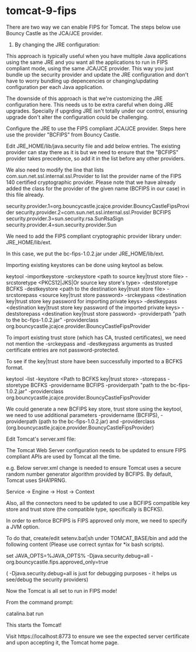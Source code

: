 # tomcat-9-fips


There are two way we can enable FIPS for Tomcat.
The steps below use Bouncy Castle as the JCA/JCE provider.

1. By changing the JRE configuration:

This approach is typically useful when you have multiple Java applications using the same JRE and you want all the applications to run in FIPS compliant mode, using the same JCA/JCE provider. This way you just bundle up the security provider and update the JRE configuration and don't have to worry bundling up depencencies or changing/updating configuration per each Java application.

The downside of this approach is that we're customizing the JRE configuration here. This needs us to be extra careful when doing JRE upgrades. Specially if upgrding JRE isn't totally under our control, ensuring upgrade don't alter the configuration could be challenging.


Configure the JRE to use the FIPS compliant JCA/JCE provider. Steps here use the provider "BCFIPS” from Bouncy Castle.


Edit JRE_HOME/lib/java.security file and add below entries. The existing provider can stay there as it is but we need to ensure that the "BCFIPS" provider takes precedence, so add it in the list before any other providers.

We also need to modify the line that lists com.sun.net.ssl.internal.ssl.Provider to list the provider name of the FIPS 140 certified cryptographic provider. Please note that we have already added the class for the provider of the given name (BCFIPS in our case) in this file already.

security.provider.1=org.bouncycastle.jcajce.provider.BouncyCastleFipsProvider
security.provider.2=com.sun.net.ssl.internal.ssl.Provider BCFIPS
security.provider.3=sun.security.rsa.SunRsaSign
security.provider.4=sun.security.provider.Sun


We need to add the FIPS compliant cryptographic provider library under: JRE_HOME/lib/ext.

In this case, we put the bc-fips-1.0.2.jar under JRE_HOME/lib/ext.


Importing existing keystores can be done using keytool as below.

keytool -importkeystore -srckeystore <path to source key|trust store file> -srcstoretype <PKCS12|JKS|Or source key store's type> -deststoretype BCFKS -destkeystore <path to the destination key|trust store file> -srcstorepass <source key|trust store password> -srckeypass <destination key|trust store key password for importing private keys> -destkeypass <destination key|trust store key password of the imported private keys> -deststorepass  <destination key|trust store password> -providerpath "path to the bc-fips-1.0.2.jar" -providerclass org.bouncycastle.jcajce.provider.BouncyCastleFipsProvider


To import existing trust store (which has CA, trusted certificates), we need not mention the -srckeypass and -destkeypass arguments as trusted certificate entries are not password-protected.


To see if the key|trust store have been successfully imported to a BCFKS format.


keytool -list -keystore <Path to BCFKS key|trust store> -storepass <store password>-storetype BCFKS -providername BCFIPS -providerpath "path to the bc-fips-1.0.2.jar" -providerclass org.bouncycastle.jcajce.provider.BouncyCastleFipsProvider
  

We could generate a new BCFIPS key store, trust store using the keytool, we need to use additional parameters -providername (BCFIPS), -providerpath (path to the bc-fips-1.0.2.jar) and -providerclass (org.bouncycastle.jcajce.provider.BouncyCastleFipsProvider)
  

Edit Tomcat's server.xml file:

The Tomcat Web Server configuration needs to be updated to ensure FIPS compliant APIs are used by Tomcat all the time.

e.g. Below server.xml change is needed to ensure Tomcat uses a secure random number generator algorithm provided by BCFIPS. By default, Tomcat uses SHA1PRNG.

Service → Engine → Host → Context

<Context path="">
     <Manager className="org.apache.catalina.session.StandardManager" secureRandomProvider="BCFIPS" secureRandomAlgorithm="DEFAULT" />
</Context>

Also, all the connectors need to be updated to use a BCFIPS compatible key store and trust store (the compatible type, specifically is BCFKS).

<Connector SSLEnabled="true" URIEncoding="UTF-8" acceptCount="100"
allowTrace="false" compression="on" compressionMinSize="10"
connectionTimeout="20000"
disableUploadTimeout="true" enableLookups="false"
maxHttpHeaderSize="8192" noCompressionUserAgents="gozilla, traviata"
port="8773" protocol="org.apache.coyote.http11.Http11NioProtocol"
scheme="https" secure="true" useBodyEncodingForURI="true"
xpoweredBy="false">
   <SSLHostConfig certificateVerification="optional" truststoreFile="path to bcfks ktrust store created using above keytool commands" truststorePassword="****" truststoreType= "BCFKS" truststoreProvider="BCFIPS">
       <Certificate certificateKeystoreFile="path to bcfks key store create using above keytool commands" certificateKeystorePassword="****" certificateKeystoreType="BCFKS"
        certificateKeystoreProvider="BCFIPS"/>
    </SSLHostConfig>
</Connector>


In order to enforce BCFIPS is FIPS approved only more, we need to specify a JVM option.

To do that, create/edit setenv.bat|sh under TOMCAT_BASE/bin and add the following content (Please use correct syntax for *ix bash scripts).

set JAVA_OPTS=%JAVA_OPTS% -Djava.security.debug=all -org.bouncycastle.fips.approved_only=true


( -Djava.security.debug=all is just for debugging purposes - it helps us see/debug the security providers)

Now the Tomcat is all set to run in FIPS mode!

From the command prompt:

catalina.bat run

This starts the Tomcat!

Visit https://localhost:8773 to ensure we see the expected server certificate and upon accepting it, the Tomcat home page.

